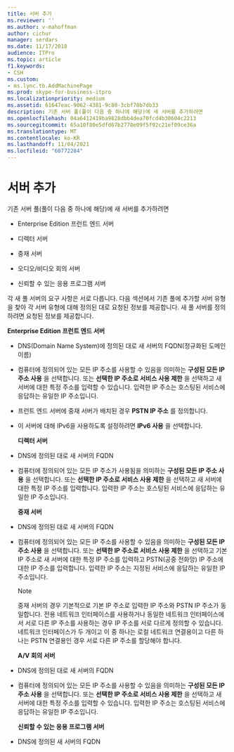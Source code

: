 ```yaml
---
title: 서버 추가
ms.reviewer: ''
ms.author: v-mahoffman
author: cichur
manager: serdars
ms.date: 11/17/2018
audience: ITPro
ms.topic: article
f1.keywords:
- CSH
ms.custom:
- ms.lync.tb.AddMachinePage
ms.prod: skype-for-business-itpro
ms.localizationpriority: medium
ms.assetid: 61647eac-9062-4381-9c80-3cbf70b7db33
description: 기존 서버 풀(풀이 다음 중 하나에 해당)에 새 서버를 추가하려면
ms.openlocfilehash: 04a6412419ba9828dbb4dea70fcd4b30604c2213
ms.sourcegitcommit: 65a10f80e5dfd67b2778e09f5f92c21ef09ce36a
ms.translationtype: MT
ms.contentlocale: ko-KR
ms.lasthandoff: 11/04/2021
ms.locfileid: "60772284"
---
```

# <a name="add-server"></a>서버 추가
 
기존 서버 풀(풀이 다음 중 하나에 해당)에 새 서버를 추가하려면
  
- Enterprise Edition 프런트 엔드 서버
    
- 디렉터 서버
    
- 중재 서버
    
- 오디오/비디오 회의 서버
    
- 신뢰할 수 있는 응용 프로그램 서버
    
각 새 풀 서버의 요구 사항은 서로 다릅니다. 다음 섹션에서 기존 풀에 추가할 서버 유형을 찾아 각 서버 유형에 대해 정의된 대로 요청된 정보를 제공합니다. 새 풀 서버를 정의하려면 요청된 정보를 제공합니다.
  
 **Enterprise Edition 프런트 엔드 서버**
  
- DNS(Domain Name System)에 정의된 대로 새 서버의 FQDN(정규화된 도메인 이름)
    
- 컴퓨터에 정의되어 있는 모든 IP 주소를 사용할 수 있음을 의미하는 **구성된 모든 IP 주소 사용** 을 선택합니다. 또는 **선택한 IP 주소로 서비스 사용 제한** 을 선택하고 새 서버에 대한 특정 주소를 입력할 수 있습니다. 입력한 IP 주소는 호스팅된 서비스에 응답하는 유일한 IP 주소입니다.
    
- 프런트 엔드 서버에 중재 서버가 배치된 경우 **PSTN IP 주소** 를 정의합니다.
    
- 이 서버에 대해 IPv6을 사용하도록 설정하려면 **IPv6 사용** 을 선택합니다.
    
  **디렉터 서버**
  
- DNS에 정의된 대로 새 서버의 FQDN
    
- 컴퓨터에 정의되어 있는 모든 IP 주소가 사용됨을 의미하는 **구성된 모든 IP 주소 사용** 을 선택합니다. 또는 **선택한 IP 주소로 서비스 사용 제한** 을 선택하고 새 서버에 대한 특정 IP 주소를 입력합니다. 입력한 IP 주소는 호스팅된 서비스에 응답하는 유일한 IP 주소입니다.
    
  **중재 서버**
  
- DNS에 정의된 대로 새 서버의 FQDN
    
- 컴퓨터에 정의되어 있는 모든 IP 주소를 사용할 수 있음을 의미하는 **구성된 모든 IP 주소 사용** 을 선택합니다. 또는 **선택한 IP 주소로 서비스 사용 제한** 을 선택하고 기본 IP 주소로 새 서버에 대한 특정 IP 주소를 입력하고 PSTN(공중 전화망) IP 주소에 대한 IP 주소를 입력합니다. 입력한 IP 주소는 지정된 서비스에 응답하는 유일한 IP 주소입니다.
    
    > [!NOTE]
    > 중재 서버의 경우 기본적으로 기본 IP 주소로 입력한 IP 주소와 PSTN IP 주소가 동일합니다. 전용 네트워크 인터페이스를 사용하거나 동일한 네트워크 인터페이스에서 서로 다른 IP 주소를 사용하는 경우 IP 주소를 서로 다르게 정의할 수 있습니다. 네트워크 인터페이스가 두 개이고 이 중 하나는 로컬 네트워크 연결용이고 다른 하나는 PSTN 연결용인 경우 서로 다른 IP 주소를 할당해야 합니다. 
  
  **A/V 회의 서버**
  
- DNS에 정의된 대로 새 서버의 FQDN
    
- 컴퓨터에 정의되어 있는 모든 IP 주소를 사용할 수 있음을 의미하는 **구성된 모든 IP 주소 사용** 을 선택합니다. 또는 **선택한 IP 주소로 서비스 사용 제한** 을 선택하고 새 서버에 대한 특정 주소를 입력할 수 있습니다. 입력한 IP 주소는 호스팅된 서비스에 응답하는 유일한 IP 주소입니다.
    
  **신뢰할 수 있는 응용 프로그램 서버**
  
- DNS에 정의된 새 서버의 FQDN
    

